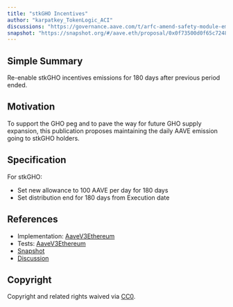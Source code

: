 ```yaml
---
title: "stkGHO Incentives"
author: "karpatkey_TokenLogic_ACI"
discussions: "https://governance.aave.com/t/arfc-amend-safety-module-emissions/16640"
snapshot: "https://snapshot.org/#/aave.eth/proposal/0x0f73500d0f65c72482d352080ea9aa0aa92264eb059b8f646cf6f0e86556bc3d"
---
```


## Simple Summary

Re-enable stkGHO incentives emissions for 180 days after previous period ended.

## Motivation

To support the GHO peg and to pave the way for future GHO supply expansion, this publication proposes maintaining the daily AAVE emission going to stkGHO holders.

## Specification

For stkGHO:

- Set new allowance to 100 AAVE per day for 180 days
- Set distribution end for 180 days from Execution date

## References

- Implementation: [AaveV3Ethereum](https://github.com/bgd-labs/aave-proposals-v3/blob/8fe09bb7196ce1f7043b85660c6aed5f0457be3f/src/20240424_AaveV3Ethereum_StkGHOIncentives/AaveV3Ethereum_StkGHOIncentives_20240424.sol)
- Tests: [AaveV3Ethereum](https://github.com/bgd-labs/aave-proposals-v3/blob/8fe09bb7196ce1f7043b85660c6aed5f0457be3f/src/20240424_AaveV3Ethereum_StkGHOIncentives/AaveV3Ethereum_StkGHOIncentives_20240424.t.sol)
- [Snapshot](https://snapshot.org/#/aave.eth/proposal/0x0f73500d0f65c72482d352080ea9aa0aa92264eb059b8f646cf6f0e86556bc3d)
- [Discussion](https://governance.aave.com/t/arfc-amend-safety-module-emissions/16640)

## Copyright

Copyright and related rights waived via [CC0](https://creativecommons.org/publicdomain/zero/1.0/).
